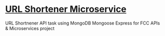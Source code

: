 # [URL Shortener Microservice](https://www.freecodecamp.org/learn/apis-and-microservices/apis-and-microservices-projects/url-shortener-microservice)

URL Shortnener API task using MongoDB Mongoose Express for FCC APIs & Microservices project 
